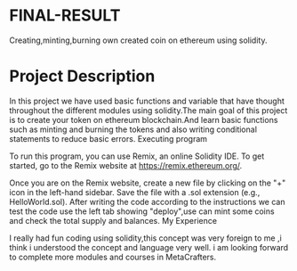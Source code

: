 # FINAL-RESULT

Creating,minting,burning own created coin on ethereum using solidity.


# Project Description

In this project we have used basic functions and variable that have thought throughout the different modules using solidity.The main goal of this project is to create your token on ethereum blockchain.And learn basic functions such as minting and burning the tokens and also writing conditional statements to reduce basic errors.
Executing program

To run this program, you can use Remix, an online Solidity IDE. To get started, go to the Remix website at https://remix.ethereum.org/.

Once you are on the Remix website, create a new file by clicking on the "+" icon in the left-hand sidebar. Save the file with a .sol extension (e.g., HelloWorld.sol). After writing the code according to the instructions we can test the code use the left tab showing "deploy",use can mint some coins and check the total supply and balances.
My Experience

I really had fun coding using solidity,this concept was very foreign to me ,i think i understood the concept and language very well. i am looking forward to complete more modules and courses in MetaCrafters.
